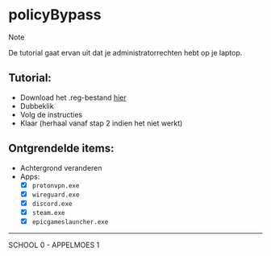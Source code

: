 # policyBypass
> [!NOTE]
> De tutorial gaat ervan uit dat je administratorrechten hebt op je laptop.
## Tutorial:
- Download het .reg-bestand [hier](https://github.com/appelmoesgg/policyBypass/releases/download/main/policyBypass.reg)
- Dubbeklik
- Volg de instructies
- Klaar (herhaal vanaf stap 2 indien het niet werkt)
## Ontgrendelde items:
- Achtergrond veranderen
- Apps:
  - [x] `protonvpn.exe`
  - [x] `wireguard.exe`
  - [x] `discord.exe`
  - [x] `steam.exe`
  - [x] `epicgameslauncher.exe`
 
-----------------------
SCHOOL 0  - APPELMOES 1
